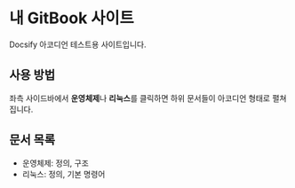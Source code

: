 # 내 GitBook 사이트

Docsify 아코디언 테스트용 사이트입니다.

## 사용 방법

좌측 사이드바에서 **운영체제**나 **리눅스**를 클릭하면 하위 문서들이 아코디언 형태로 펼쳐집니다.

## 문서 목록

- 운영체제: 정의, 구조
- 리눅스: 정의, 기본 명령어 